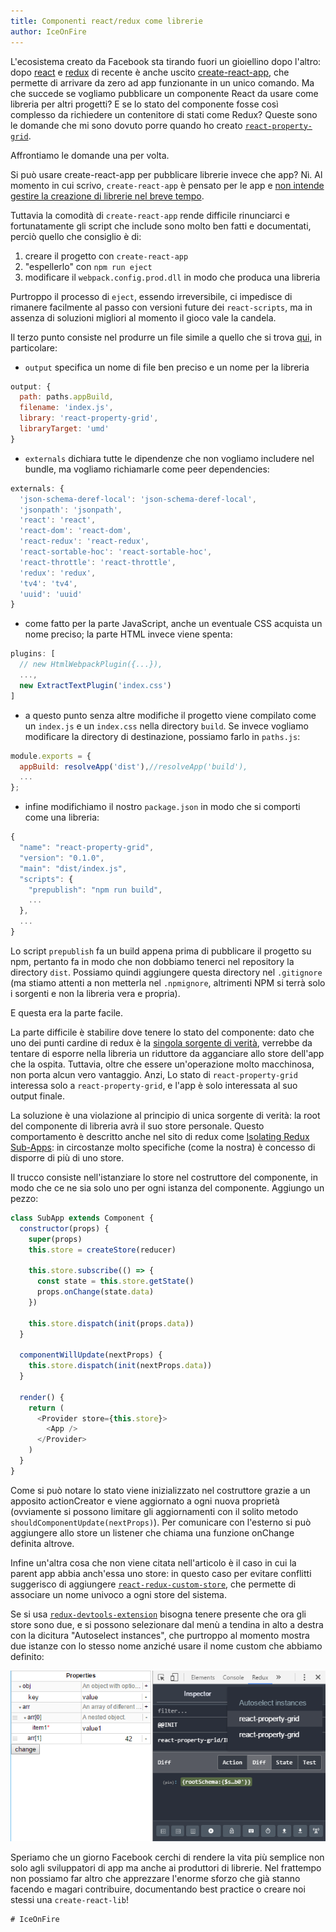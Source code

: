 ```yaml
---
title: Componenti react/redux come librerie
author: IceOnFire
---
```


L'ecosistema creato da Facebook sta tirando fuori un gioiellino dopo l'altro: dopo [react](https://facebook.github.io/react/) e [redux](http://redux.js.org/) di recente è anche uscito [create-react-app](https://github.com/facebookincubator/create-react-app), che permette di arrivare da zero ad app funzionante in un unico comando. Ma che succede se vogliamo pubblicare un componente React da usare come libreria per altri progetti? E se lo stato del componente fosse così complesso da richiedere un contenitore di stati come Redux? Queste sono le domande che mi sono dovuto porre quando ho creato [`react-property-grid`](https://github.com/IngloriousCoderz/react-property-grid).

Affrontiamo le domande una per volta.

Si può usare create-react-app per pubblicare librerie invece che app? Nì. Al momento in cui scrivo, `create-react-app` è pensato per le app e [non intende gestire la creazione di librerie nel breve tempo](https://github.com/facebookincubator/create-react-app/issues/423#issuecomment-250752431).

Tuttavia la comodità di `create-react-app` rende difficile rinunciarci e fortunatamente gli script che include sono molto ben fatti e documentati, perciò quello che consiglio è di:

1. creare il progetto con `create-react-app`
2. "espellerlo" con `npm run eject`
3. modificare il `webpack.config.prod.dll` in modo che produca una libreria

Purtroppo il processo di `eject`, essendo irreversibile, ci impedisce di rimanere facilmente al passo con versioni future dei `react-scripts`, ma in assenza di soluzioni migliori al momento il gioco vale la candela.

Il terzo punto consiste nel produrre un file simile a quello che si trova [qui](https://github.com/IngloriousCoderz/react-property-grid/blob/master/config/webpack.config.prod.js), in particolare:

- `output` specifica un nome di file ben preciso e un nome per la libreria

```js
output: {
  path: paths.appBuild,
  filename: 'index.js',
  library: 'react-property-grid',
  libraryTarget: 'umd'
}
```

- `externals` dichiara tutte le dipendenze che non vogliamo includere nel bundle, ma vogliamo richiamarle come peer dependencies:

```js
externals: {
  'json-schema-deref-local': 'json-schema-deref-local',
  'jsonpath': 'jsonpath',
  'react': 'react',
  'react-dom': 'react-dom',
  'react-redux': 'react-redux',
  'react-sortable-hoc': 'react-sortable-hoc',
  'react-throttle': 'react-throttle',
  'redux': 'redux',
  'tv4': 'tv4',
  'uuid': 'uuid'
}
```

- come fatto per la parte JavaScript, anche un eventuale CSS acquista un nome preciso; la parte HTML invece viene spenta:

```js
plugins: [
  // new HtmlWebpackPlugin({...}),
  ...,
  new ExtractTextPlugin('index.css')
]
```

- a questo punto senza altre modifiche il progetto viene compilato come un `index.js` e un `index.css` nella directory `build`. Se invece vogliamo modificare la directory di destinazione, possiamo farlo in `paths.js`:

```js
module.exports = {
  appBuild: resolveApp('dist'),//resolveApp('build'),
  ...
};
```

- infine modifichiamo il nostro `package.json` in modo che si comporti come una libreria:

```js
{
  "name": "react-property-grid",
  "version": "0.1.0",
  "main": "dist/index.js",
  "scripts": {
    "prepublish": "npm run build",
    ...
  },
  ...
}
```

Lo script `prepublish` fa un build appena prima di pubblicare il progetto su npm, pertanto fa in modo che non dobbiamo tenerci nel repository la directory `dist`. Possiamo quindi aggiungere questa directory nel `.gitignore` (ma stiamo attenti a non metterla nel `.npmignore`, altrimenti NPM si terrà solo i sorgenti e non la libreria vera e propria).

E questa era la parte facile.

La parte difficile è stabilire dove tenere lo stato del componente: dato che uno dei punti cardine di redux è la [singola sorgente di verità](http://redux.js.org/docs/introduction/ThreePrinciples.html#single-source-of-truth), verrebbe da tentare di esporre nella libreria un riduttore da agganciare allo store dell'app che la ospita. Tuttavia, oltre che essere un'operazione molto macchinosa, non porta alcun vero vantaggio. Anzi, Lo stato di `react-property-grid` interessa solo a `react-property-grid`, e l'app è solo interessata al suo output finale.

La soluzione è una violazione al principio di unica sorgente di verità: la root del componente di libreria avrà il suo store personale. Questo comportamento è descritto anche nel sito di redux come [Isolating Redux Sub-Apps](http://redux.js.org/docs/recipes/IsolatingSubapps.html): in circostanze molto specifiche (come la nostra) è concesso di disporre di più di uno store.

Il trucco consiste nell'istanziare lo store nel costruttore del componente, in modo che ce ne sia solo uno per ogni istanza del componente. Aggiungo un pezzo:

```js
class SubApp extends Component {
  constructor(props) {
    super(props)
    this.store = createStore(reducer)

    this.store.subscribe(() => {
      const state = this.store.getState()
      props.onChange(state.data)
    })

    this.store.dispatch(init(props.data))
  }

  componentWillUpdate(nextProps) {
    this.store.dispatch(init(nextProps.data))
  }

  render() {
    return (
      <Provider store={this.store}>
        <App />
      </Provider>
    )
  }
}
```

Come si può notare lo stato viene inizializzato nel costruttore grazie a un apposito actionCreator e viene aggiornato a ogni nuova proprietà (ovviamente si possono limitare gli aggiornamenti con il solito metodo `shouldComponentUpdate(nextProps)`). Per comunicare con l'esterno si può aggiungere allo store un listener che chiama una funzione onChange definita altrove.

Infine un'altra cosa che non viene citata nell'articolo è il caso in cui la parent app abbia anch'essa uno store: in questo caso per evitare conflitti suggerisco di aggiungere [`react-redux-custom-store`](https://github.com/emmenko/react-redux-custom-store), che permette di associare un nome univoco a ogni store del sistema.

Se si usa [`redux-devtools-extension`](https://github.com/zalmoxisus/redux-devtools-extension) bisogna tenere presente che ora gli store sono due, e si possono selezionare dal menù a tendina in alto a destra con la dicitura "Autoselect instances", che purtroppo al momento mostra due istanze con lo stesso nome anziché usare il nome custom che abbiamo definito:

![store multipli in redux-devtools-extension](/static/images/blog/store-instances.png)

Speriamo che un giorno Facebook cerchi di rendere la vita più semplice non solo agli sviluppatori di app ma anche ai produttori di librerie. Nel frattempo non possiamo far altro che apprezzare l'enorme sforzo che già stanno facendo e magari contribuire, documentando best practice o creare noi stessi una `create-react-lib`!

```
# IceOnFire
```
